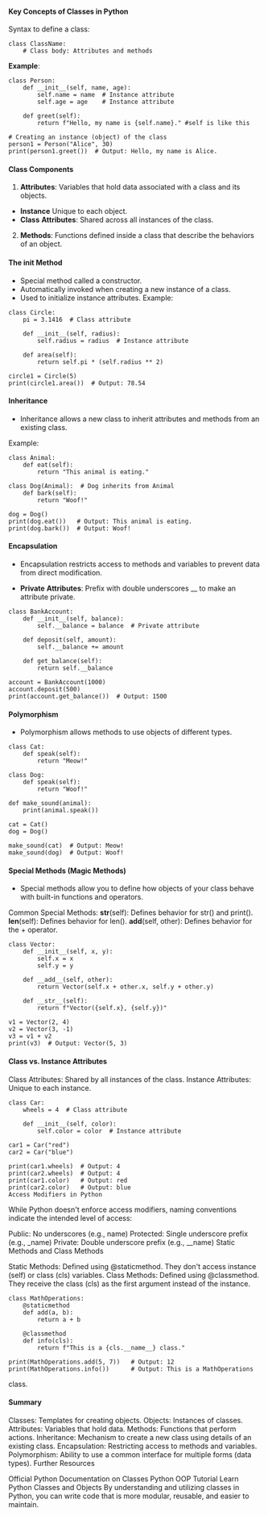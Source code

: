 
#### Key Concepts of Classes in Python

Syntax to define a class:
```
class ClassName:
    # Class body: Attributes and methods
```
**Example**:
```
class Person:
    def __init__(self, name, age):
        self.name = name  # Instance attribute
        self.age = age    # Instance attribute

    def greet(self):
        return f"Hello, my name is {self.name}." #self is like this 

# Creating an instance (object) of the class
person1 = Person("Alice", 30)
print(person1.greet())  # Output: Hello, my name is Alice.
```

####  Class Components

1)  **Attributes**: Variables that hold data associated with a class and its objects.

- **Instance**  Unique to each object.
- **Class** **Attributes**: Shared across all instances of the class.
  
2) **Methods**: Functions defined inside a class that describe the behaviors of an object.

#### The __init__ Method

- Special method called a constructor.
- Automatically invoked when creating a new instance of a class.
- Used to initialize instance attributes.
Example:

```
class Circle:
    pi = 3.1416  # Class attribute

    def __init__(self, radius):
        self.radius = radius  # Instance attribute

    def area(self):
        return self.pi * (self.radius ** 2)

circle1 = Circle(5)
print(circle1.area())  # Output: 78.54
```
#### Inheritance

- Inheritance allows a new class to inherit attributes and methods from an existing class.

Example:

```
class Animal:
    def eat(self):
        return "This animal is eating."

class Dog(Animal):  # Dog inherits from Animal
    def bark(self):
        return "Woof!"

dog = Dog()
print(dog.eat())   # Output: This animal is eating.
print(dog.bark())  # Output: Woof!
```

#### Encapsulation

- Encapsulation restricts access to methods and variables to prevent data from direct modification.

- **Private** **Attributes**: Prefix with double underscores __ to make an attribute private.

```
class BankAccount:
    def __init__(self, balance):
        self.__balance = balance  # Private attribute

    def deposit(self, amount):
        self.__balance += amount

    def get_balance(self):
        return self.__balance

account = BankAccount(1000)
account.deposit(500)
print(account.get_balance())  # Output: 1500
```
#### Polymorphism

- Polymorphism allows methods to use objects of different types.

```
class Cat:
    def speak(self):
        return "Meow!"

class Dog:
    def speak(self):
        return "Woof!"

def make_sound(animal):
    print(animal.speak())

cat = Cat()
dog = Dog()

make_sound(cat)  # Output: Meow!
make_sound(dog)  # Output: Woof!
```

#### Special Methods (Magic Methods)

- Special methods allow you to define how objects of your class behave with built-in functions and operators.

Common Special Methods:
__str__(self): Defines behavior for str() and print().
__len__(self): Defines behavior for len().
__add__(self, other): Defines behavior for the + operator.
```
class Vector:
    def __init__(self, x, y):
        self.x = x
        self.y = y

    def __add__(self, other):
        return Vector(self.x + other.x, self.y + other.y)

    def __str__(self):
        return f"Vector({self.x}, {self.y})"

v1 = Vector(2, 4)
v2 = Vector(3, -1)
v3 = v1 + v2
print(v3)  # Output: Vector(5, 3)
```
#### Class vs. Instance Attributes

Class Attributes: Shared by all instances of the class.
Instance Attributes: Unique to each instance.

```
class Car:
    wheels = 4  # Class attribute

    def __init__(self, color):
        self.color = color  # Instance attribute

car1 = Car("red")
car2 = Car("blue")

print(car1.wheels)  # Output: 4
print(car2.wheels)  # Output: 4
print(car1.color)   # Output: red
print(car2.color)   # Output: blue
Access Modifiers in Python
```

While Python doesn't enforce access modifiers, naming conventions indicate the intended level of access:

Public: No underscores (e.g., name)
Protected: Single underscore prefix (e.g., _name)
Private: Double underscore prefix (e.g., __name)
Static Methods and Class Methods

Static Methods: Defined using @staticmethod. They don't access instance (self) or class (cls) variables.
Class Methods: Defined using @classmethod. They receive the class (cls) as the first argument instead of the instance.

```
class MathOperations:
    @staticmethod
    def add(a, b):
        return a + b

    @classmethod
    def info(cls):
        return f"This is a {cls.__name__} class."

print(MathOperations.add(5, 7))   # Output: 12
print(MathOperations.info())      # Output: This is a MathOperations 
```
class.
#### Summary

Classes: Templates for creating objects.
Objects: Instances of classes.
Attributes: Variables that hold data.
Methods: Functions that perform actions.
Inheritance: Mechanism to create a new class using details of an existing class.
Encapsulation: Restricting access to methods and variables.
Polymorphism: Ability to use a common interface for multiple forms (data types).
Further Resources

Official Python Documentation on Classes
Python OOP Tutorial
Learn Python Classes and Objects
By understanding and utilizing classes in Python, you can write code that is more modular, reusable, and easier to maintain.











